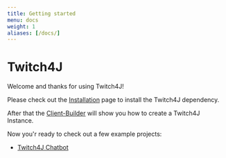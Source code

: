 ```yaml
---
title: Getting started
menu: docs
weight: 1
aliases: [/docs/]
---
```


# Twitch4J

Welcome and thanks for using Twitch4J!

Please check out the [Installation](./installation) page to install the Twitch4J dependency.

After that the [Client-Builder](./client-builder) will show you how to create a Twitch4J Instance.

Now you'r ready to check out a few example projects:

* [Twitch4J Chatbot](https://github.com/twitch4j/twitch4j-chatbot)
